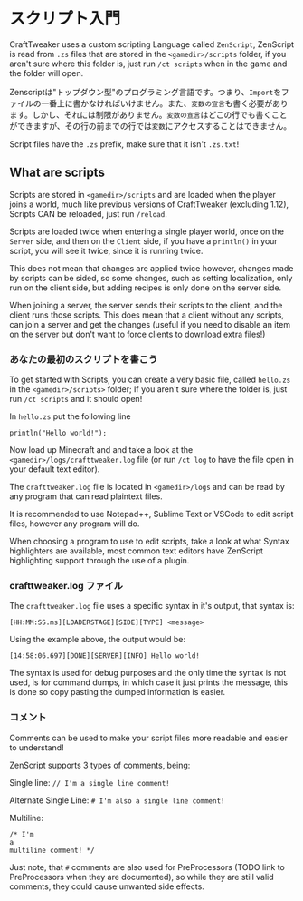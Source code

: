 # スクリプト入門

CraftTweaker uses a custom scripting Language called `ZenScript`, ZenScript is read from `.zs` files that are stored in the `<gamedir>/scripts` folder, if you aren't sure where this folder is, just run `/ct scripts` when in the game and the folder will open.

Zenscriptは"トップダウン型"のプログラミング言語です。つまり、`Import`をファイルの一番上に書かなければいけません。また、`変数の宣言`も書く必要があります。しかし、それには制限がありません。`変数の宣言`はどこの行でも書くことができますが、その行の前までの行では`変数`にアクセスすることはできません。


Script files have the `.zs` prefix, make sure that it isn't `.zs.txt`!

## What are scripts

Scripts are stored in `<gamedir>/scripts` and are loaded when the player joins a world, much like previous versions of CraftTweaker (excluding 1.12), Scripts CAN be reloaded, just run `/reload`.

Scripts are loaded twice when entering a single player world, once on the `Server` side, and then on the `Client` side, if you have a `println()` in your script, you will see it twice, since it is running twice.

This does not mean that changes are applied twice however, changes made by scripts can be sided, so some changes, such as setting localization, only run on the client side, but adding recipes is only done on the server side.

When joining a server, the server sends their scripts to the client, and the client runs those scripts. This does mean that a client without any scripts, can join a server and get the changes (useful if you need to disable an item on the server but don't want to force clients to download extra files!)


### あなたの最初のスクリプトを書こう

To get started with Scripts, you can create a very basic file, called `hello.zs` in the `<gamedir>/scripts>` folder; If you aren't sure where the folder is, just run `/ct scripts` and it should open!

In `hello.zs` put the following line

```zenscript
println("Hello world!");
```

Now load up Minecraft and and take a look at the `<gamedir>/logs/crafttweaker.log` file (or run `/ct log` to have the file open in your default text editor).

The `crafttweaker.log` file is located in `<gamedir>/logs` and can be read by any program that can read plaintext files.

It is recommended to use Notepad++, Sublime Text or VSCode to edit script files, however any program will do.

When choosing a program to use to edit scripts, take a look at what Syntax highlighters are available, most common text editors have ZenScript highlighting support through the use of a plugin.



### crafttweaker.log ファイル

The `crafttweaker.log` file uses a specific syntax in it's output, that syntax is:

```
[HH:MM:SS.ms][LOADERSTAGE][SIDE][TYPE] <message>
```

Using the example above, the output would be:

```
[14:58:06.697][DONE][SERVER][INFO] Hello world!
```

The syntax is used for debug purposes and the only time the syntax is not used, is for command dumps, in which case it just prints the message, this is done so copy pasting the dumped information is easier.

### コメント

Comments can be used to make your script files more readable and easier to understand!

ZenScript supports 3 types of comments, being:

Single line: `// I'm a single line comment!`

Alternate Single Line: `# I'm also a single line comment!`

Multiline:
```
/* I'm 
a
multiline comment! */
```

Just note, that `#` comments are also used for PreProcessors (TODO link to PreProcessors when they are documented), so while they are still valid comments, they could cause unwanted side effects. 